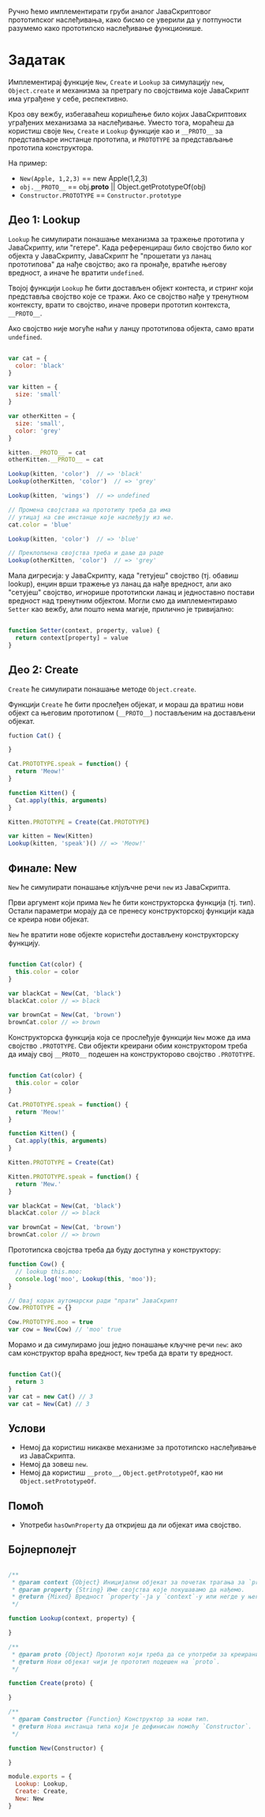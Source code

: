Ручно ћемо имплементирати груби аналог ЈаваСкриптовог прототипског наслеђивања, како бисмо се уверили да у потпуности разумемо како прототипско наслеђивање функционише.

# Задатак

Имплементирај функције `New`, `Create` и `Lookup` за симулацију `new`, `Object.create` и механизма за претрагу по својствима које ЈаваСкрипт има уграђене у себе, респективно.

Кроз ову вежбу, избегаваћеш коришћење било којих ЈаваСкриптових уграђених механизама за наслеђивање. Уместо тога, мораћеш да користиш своје `New`, `Create` и `Lookup` функције као и `__PROTO__` за представљаре инстанце прототипа, и `PROTOTYPE` за представљање прототипа конструктора.

На пример:

* `New(Apple, 1,2,3)` == new Apple(1,2,3)
* `obj.__PROTO__` == obj.__proto__ || Object.getPrototypeOf(obj)
* `Constructor.PROTOTYPE` == `Constructor.prototype`

## Део 1: Lookup

`Lookup` ће симулирати понашање механизма за тражење прототипа у ЈаваСкрипту, или "гетере". Када референцираш било својство било ког објекта у ЈаваСкрипту, ЈаваСкрипт ће "прошетати уз ланац прототипова" да нађе својство; ако га пронађе, вратиће његову вредност, а иначе ће вратити `undefined`.

Твојој функцији `Lookup` ће бити достављен објект контеста, и стринг који представља својство које се тражи. Ако се својство нађе у тренутном контексту, врати то својство, иначе провери прототип контекста, `__PROTO__`.

Ако својство није могуће наћи у ланцу прототипова објекта, само врати `undefined`.

```js

var cat = {
  color: 'black'
}

var kitten = {
  size: 'small'
}

var otherKitten = {
  size: 'small',
  color: 'grey'
}

kitten.__PROTO__ = cat
otherKitten.__PROTO__ = cat

Lookup(kitten, 'color')  // => 'black'
Lookup(otherKitten, 'color')  // => 'grey'

Lookup(kitten, 'wings')  // => undefined

// Промена својстава на прототипу треба да има
// утицај на све инстанце које наслеђују из ње.
cat.color = 'blue'

Lookup(kitten, 'color')  // => 'blue'

// Преклопљена својства треба и даље да раде
Lookup(otherKitten, 'color')  // => 'grey'

```

Мала дигресија: у ЈаваСкрипту, када "гетујеш" својство (тј. обавиш lookup), енџин врши тражење уз ланац да нађе вредност, али ако "сетујеш" својство, игнорише прототипски ланац и једноставно постави вредност над тренутним објектом. Могли смо да имплементирамо `Setter` као вежбу, али пошто нема магије, прилично је тривијално:

```js

function Setter(context, property, value) {
  return context[property] = value
}

```

## Део 2: Create

`Create` ће симулирати понашање методе `Object.create`.

Функцији `Create` ће бити прослеђен објекат, и мораш да вратиш нови објект са његовим прототипом (`__PROTO__`) постављеним на достављени објекат.

```js
fuction Cat() {

}

Cat.PROTOTYPE.speak = function() {
  return 'Meow!'
}

function Kitten() {
  Cat.apply(this, arguments)
}

Kitten.PROTOTYPE = Create(Cat.PROTOTYPE)

var kitten = New(Kitten)
Lookup(kitten, 'speak')() // => 'Meow!'

```

## Финале: New

`New` ће симулирати понашање клјуљчне речи `new` из ЈаваСкрипта.

Први аргумент који прима `New` ће бити конструкторска функција (тј. тип). Остали параметри морају да се пренесу конструкторској функцији када се креира нови објекат.

`New` ће вратити нове објекте користећи достављену конструкторску функцију.

```js

function Cat(color) {
  this.color = color
}

var blackCat = New(Cat, 'black')
blackCat.color // => black

var brownCat = New(Cat, 'brown')
brownCat.color // => brown

```

Конструкторска функција која се прослеђује функцији `New` може да има својство `.PROTOTYPE`. Сви објекти креирани обим конструктором треба да имају свој `__PROTO__` подешен на конструкторово својство `.PROTOTYPE`.

```js

function Cat(color) {
  this.color = color
}

Cat.PROTOTYPE.speak = function() {
  return 'Meow!'
}

function Kitten() {
  Cat.apply(this, arguments)
}

Kitten.PROTOTYPE = Create(Cat)

Kitten.PROTOTYPE.speak = function() {
  return 'Mew.'
}

var blackCat = New(Cat, 'black')
blackCat.color // => black

var brownCat = New(Cat, 'brown')
brownCat.color // => brown

```

Прототипска својства треба да буду доступна у конструктору:

```js
function Cow() {
  // lookup this.moo:
  console.log('moo', Lookup(this, 'moo'));
}

// Овај корак аутомарски ради "прати" ЈаваСкрипт
Cow.PROTOTYPE = {}

Cow.PROTOTYPE.moo = true
var cow = New(Cow) // 'moo' true

```

Морамо и да симулирамо још једно понашање кључне речи `new`: ако сам конструктор враћа вредност, `New` треба да врати ту вредност.

```js

function Cat(){
  return 3
}
var cat = new Cat() // 3
var cat = New(Cat) // 3

```

## Услови

* Немој да користиш никакве механизме за прототипско наслеђивање из ЈаваСкрипта.
* Немој да зовеш `new`.
* Немој да користиш `__proto__`, `Object.getPrototypeOf`, као ни `Object.setPrototypeOf`.

## Помоћ

* Употреби `hasOwnProperty` да откријеш да ли објекат има својство.


## Бојлерполејт

```js

/**
 * @param context {Object} Иницијални објекат за почетак трагања за `property`.
 * @param property {String} Име својства које покушавамо да нађемо.
 * @return {Mixed} Вредност `property`-ја у `context`-у или негде у његовом ланцу прототипа.
 */

function Lookup(context, property) {

}

/**
 * @param proto {Object} Прототип који треба да се употреби за креирани објекат.
 * @return Нови објекат чији је прототип подешен на `proto`.
 */

function Create(proto) {

}

/**
 * @param Constructor {Function} Конструктор за нови тип.
 * @return Нова инстанца типа који је дефинисан помоћу `Constructor`.
 */

function New(Constructor) {

}

module.exports = {
  Lookup: Lookup,
  Create: Create,
  New: New
}

```
